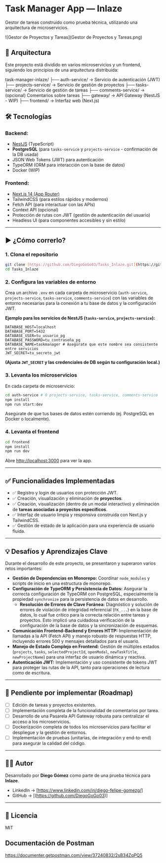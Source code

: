 # Task Manager App — Inlaze

Gestor de tareas construido como prueba técnica, utilizando una arquitectura de microservicios.

![Gestor de Proyectos y Tareas](Gestor de Proyectos y Tareas.png)

## 🧱 Arquitectura

Este proyecto está dividido en varios microservicios y un frontend, siguiendo los principios de una arquitectura distribuida:

task-manager-inlaze/
├── auth-service/ → Servicio de autenticación (JWT)
├── projects-service/ → Servicio de gestión de proyectos
├── tasks-service/ → Servicio de gestión de tareas
├── comments-service/ → (opcional) Comentarios sobre tareas
├── gateway/ → API Gateway (NestJS - WIP)
├── frontend/ → Interfaz web (Next.js)

## 🛠️ Tecnologías

### Backend:

- [NestJS](https://nestjs.com/) (TypeScript)
- **PostgreSQL** (para `tasks-service` y `projects-service` - confirmación de la DB usada)
- JSON Web Tokens (JWT) para autenticación
- TypeORM (ORM para interacción con la base de datos)
- Docker (WIP)

### Frontend:

- [Next.js 14 (App Router)](https://nextjs.js.org/)
- TailwindCSS (para estilos rápidos y modernos)
- Fetch API (para interactuar con las APIs)
- Context API (opcional)
- Protección de rutas con JWT (gestión de autenticación del usuario)
- Headless UI (para componentes accesibles y sin estilo)

---

## ▶️ ¿Cómo correrlo?

### 1. Clona el repositorio

```bash
git clone [https://github.com/DiegoGoGo03/Tasks_Inlaze.git](https://github.com/DiegoGoGo03/Tasks_Inlaze.git)
cd Tasks_Inlaze
```

### 2\. Configura las variables de entorno

Crea un archivo `.env` en cada carpeta de microservicio (`auth-service`, `projects-service`, `tasks-service`, `comments-service`) con las variables de entorno necesarias para la conexión a tu base de datos y la configuración JWT.

**Ejemplo para los servicios de NestJS (`tasks-service`, `projects-service`):**

```
DATABASE_HOST=localhost
DATABASE_PORT=5432
DATABASE_USER=tu_usuario_pg
DATABASE_PASSWORD=tu_contraseña_pg
DATABASE_NAME=taskmanager # Asegúrate que este nombre sea consistente entre servicios
JWT_SECRET=tu_secreto_jwt
```

**(Ajusta `JWT_SECRET` y las credenciales de DB según tu configuración local.)**

### 3\. Levanta los microservicios

En cada carpeta de microservicio:

```bash
cd auth-service # O projects-service, tasks-service, comments-service
npm install
npm run start:dev
```

Asegúrate de que tus bases de datos estén corriendo (ej. PostgreSQL en Docker o localmente).

### 4\. Levanta el frontend

```bash
cd frontend
npm install
npm run dev
```

Abre [http://localhost:3000](https://www.google.com/search?q=http://localhost:3000) para ver la app.

---

## ✅ Funcionalidades Implementadas

- ✅ Registro y login de usuarios con protección JWT.
- ✅ Creación, visualización y eliminación de **proyectos**.
- ✅ Creación, visualización (dentro de un modal interactivo) y eliminación de **tareas asociadas a proyectos específicos**.
- ✅ Interfaz de usuario limpia y responsiva construida con Next.js y TailwindCSS.
- ✅ Gestión de estado de la aplicación para una experiencia de usuario fluida.

---

## 💡 Desafíos y Aprendizajes Clave

Durante el desarrollo de este proyecto, se presentaron y superaron varios retos importantes:

- **Gestión de Dependencias en Monorepo:** Coordinar `node_modules` y scripts de inicio en una estructura de monorepo.
- **Configuración de TypeORM y Persistencia de Datos:** Asegurar la correcta configuración de TypeORM con PostgreSQL, especialmente la propiedad `synchronize` para la persistencia de datos en desarrollo.
  - **Resolución de Errores de Clave Foránea:** Diagnóstico y solución de errores de violación de integridad referencial (`FK_...`) en la base de datos, lo cual fue crítico para la correcta relación entre tareas y proyectos. Esto implicó una cuidadosa verificación de la configuración de la base de datos y la sincronización de esquemas.
- **Comunicación Frontend-Backend y Errores HTTP:** Implementación de llamadas a la API (Fetch API) y manejo robusto de respuestas HTTP, incluyendo errores 500 y mensajes detallados para el usuario.
- **Manejo de Estado Complejo en Frontend:** Gestión de múltiples estados (`projects`, `tasks`, `selectedProjectId`, `openModal`, `newTaskTitle`, `newProjectName`) para una interfaz de usuario dinámica y reactiva.
- **Autenticación JWT:** Implementación y uso consistente de tokens JWT para proteger las rutas de la API, tanto para operaciones de lectura como de escritura.

---

## 🧩 Pendiente por implementar (Roadmap)

- [ ] Edición de tareas y proyectos existentes.
- [ ] Implementación completa de la funcionalidad de comentarios por tarea.
- [ ] Desarrollo de una Pasarela API Gateway robusta para centralizar el acceso a los microservicios.
- [ ] Dockerización completa de todos los microservicios para facilitar el despliegue y la gestión de entornos.
- [ ] Implementación de pruebas (unitarias, de integración y end-to-end) para asegurar la calidad del código.

---

## 👨‍💻 Autor

Desarrollado por **Diego Gómez** como parte de una prueba técnica para **Inlaze**.

- LinkedIn → [https://www.linkedin.com/in/diego-felipe-gomezg/]
- GitHub → [(https://github.com/DiegoGoGo03)]

---

## 📄 Licencia

MIT

## Documentación de Postman

https://documenter.getpostman.com/view/37240832/2sB34ZqPQ5
